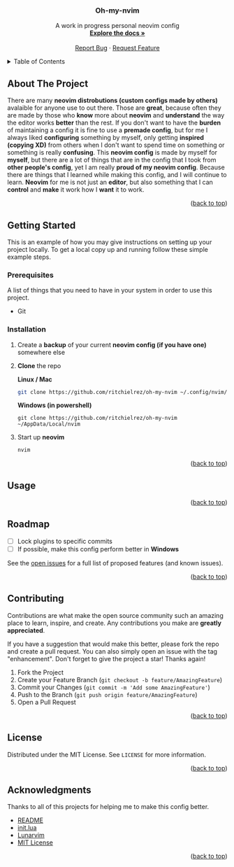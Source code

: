 <!-- Improved compatibility of back to top link: See: https://github.com/othneildrew/Best-README-Template/pull/73 -->
<a name="readme-top"></a>

<div align="center">
  <h3 align="center">Oh-my-nvim</h3>
  <p align="center">
    A work in progress personal neovim config
    <br />
    <a href="https://github.com/ritchielrez/oh-my-nvim"><strong>Explore the docs »</strong></a>
    <br />
    <br />
    <a href="https://github.com/ritchielrez/oh-my-nvim/issues">Report Bug</a>
    ·
    <a href="https://github.com/ritchielrez/oh-my-nvim/issues">Request Feature</a>
  </p>
</div>



<!-- TABLE OF CONTENTS -->
<details>
  <summary>Table of Contents</summary>
  <ol>
    <li>
      <a href="#about-the-project">About The Project</a>
    </li>
    <li>
      <a href="#getting-started">Getting Started</a>
      <ul>
        <li><a href="#prerequisites">Prerequisites</a></li>
        <li><a href="#installation">Installation</a></li>
      </ul>
    </li>
    <li><a href="#usage">Usage</a></li>
    <li><a href="#roadmap">Roadmap</a></li>
    <li><a href="#contributing">Contributing</a></li>
    <li><a href="#license">License</a></li>
    <li><a href="#acknowledgments">Acknowledgments</a></li>
  </ol>
</details>



<!-- ABOUT THE PROJECT -->
## About The Project

There are many **neovim distrobutions (custom configs made by others)** avalaible for anyone use to out there. Those are **great**, because often they are made by those 
who **know** more about **neovim** and **understand** the way the editor works **better** than the rest. If you don't want to have the **burden** of maintaining a config 
it is fine to use a **premade config**, but for me I always liked **configuring** something by myself, only getting **inspired (copying XD)** from others when I don't want 
to spend time on something or something is really **confusing**. This **neovim config** is made by myself for **myself**, but there are a lot of things that are in the config 
that I took from **other people's config**, yet I am really **proud of my neovim config**. Because there are things that I learned while making this config, and I will 
continue to learn. **Neovim** for me is not just an **editor**, but also something that I can **control** and **make** it work how I **want** it to work.

<p align="right">(<a href="#readme-top">back to top</a>)</p>



<!-- GETTING STARTED -->
## Getting Started

This is an example of how you may give instructions on setting up your project locally.
To get a local copy up and running follow these simple example steps.

### Prerequisites

A list of things that you need to have in your system in order to use this project.
* Git

### Installation


1. Create a **backup** of your current **neovim config (if you have one)** somewhere else
2. **Clone** the repo

   **Linux / Mac**
   ```sh
   git clone https://github.com/ritchielrez/oh-my-nvim ~/.config/nvim/
   ```  
   **Windows (in powershell)**
   ```pwsh
   git clone https://github.com/ritchielrez/oh-my-nvim ~/AppData/Local/nvim
   ```

3. Start up **neovim**
   ```sh
   nvim
   ```

<p align="right">(<a href="#readme-top">back to top</a>)</p>



<!-- USAGE EXAMPLES -->
## Usage

<p align="right">(<a href="#readme-top">back to top</a>)</p>



<!-- ROADMAP -->
## Roadmap

- [ ] Lock plugins to specific commits
- [ ] If possible, make this config perform better in **Windows**

See the [open issues](https://github.com/ritchielrez/oh-my-nvim/issues) for a full list of proposed features (and known issues).

<p align="right">(<a href="#readme-top">back to top</a>)</p>



<!-- CONTRIBUTING -->
## Contributing

Contributions are what make the open source community such an amazing place to learn, inspire, and create. Any contributions you make are **greatly appreciated**.

If you have a suggestion that would make this better, please fork the repo and create a pull request. You can also simply open an issue with the tag "enhancement".
Don't forget to give the project a star! Thanks again!

1. Fork the Project
2. Create your Feature Branch (`git checkout -b feature/AmazingFeature`)
3. Commit your Changes (`git commit -m 'Add some AmazingFeature'`)
4. Push to the Branch (`git push origin feature/AmazingFeature`)
5. Open a Pull Request

<p align="right">(<a href="#readme-top">back to top</a>)</p>



<!-- LICENSE -->
## License

Distributed under the MIT License. See `LICENSE` for more information.

<p align="right">(<a href="#readme-top">back to top</a>)</p>



<!-- ACKNOWLEDGMENTS -->
## Acknowledgments

Thanks to all of this projects for helping me to make this config better.

* [README](https://github.com/othneildrew/Best-README-Template)
* [init.lua](https://github.com/ThePrimeagen/init.lua)
* [Lunarvim](https://github.com/lunarvim/lunarvim)
* [MIT License](https://choosealicense.com/licenses/mit/)

<p align="right">(<a href="#readme-top">back to top</a>)</p>

